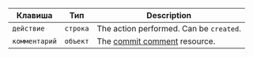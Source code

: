 | Клавиша       | Тип      | Description                                                              |
| ------------- | -------- | ------------------------------------------------------------------------ |
| `действие`    | `строка` | The action performed. Can be `created`.                                  |
| `комментарий` | `объект` | The [commit comment](/v3/repos/comments/#get-a-commit-comment) resource. |
